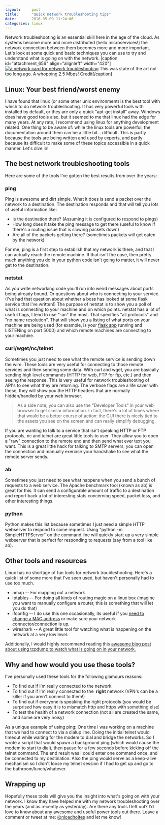 ```yaml
---
layout:     post
title:      "Quick network troubleshooting tips"
date:       2016-05-09 11:24:06
categories: linux
---
```

Network troubleshooting is an essential skill here in the age of the cloud. As systems become more and more distributed (hello microservices!) the network connection between them becomes more and more important. Let's look at some quick and basic techniques you can use to try and understand what is going on with the network. [caption id="attachment_656" align="alignleft" width="420"][![a network card for network troubleshooting](https://ironboundsoftware.com/blog/wp-content/uploads/2016/04/640px-ForeRunnerLE_25_ATM_Network_Interface_1-420x280.jpg)](https://ironboundsoftware.com/blog/wp-content/uploads/2016/04/640px-ForeRunnerLE_25_ATM_Network_Interface_1.jpg) This was state of the art not too long ago. A whopping 2.5 Mbps! [Credit](https://commons.wikimedia.org/wiki/File:ForeRunnerLE_25_ATM_Network_Interface_\(1\).jpg)[/caption] 

## Linux: Your best friend/worst enemy

I have found that linux (or some other unix environment) is the best tool with which to do network troubleshooting. It has very powerful tools with installed by default, or they are only a quick "apt-get install" away. Windows does have good tools also, but it seemed to me that linux had the edge for many years. At any rate, I recommend using linux for anything development related. One thing to be aware of: while the linux tools are powerful, the documentation around them can be a little bit... difficult. This is partly because the tools are being written and used by experts, and partly because its difficult to make some of these topics accessible in a quick manner. Let's dive in! 

## The best network troubleshooting tools

Here are some of the tools I've gotten the best results from over the years: 

### ping

Ping is awesome and dirt simple. What it does is send a packet over the network to a destination. The destination responds and that will tell you lots of useful information like: 

  * Is the destination there? (Assuming it is configured to respond to pings)
  * How long does it take the ping message to get there (useful to know if there's a routing issue that is slowing packets down)
  * Are all of the packets getting there? (sometimes packets will get eaten by the network)

For me, ping is a first step to establish that my network is there, and that I can actually reach the remote machine. If that isn't the case, then pretty much anything you do in your python code isn't going to matter, it will never get to the destination. 

### netstat

As you write networking code you'll run into weird messages about ports being already bound. Or questions about who is connecting to your service. (I've had that question about whether a boss has looked at some flask service that I've written!) The purpose of netstat is to show you a poll of what is connecting to your machine and on which points. netstat has a lot of useful flags, I tend to use "-an" the most. That specifies "all protocols" and "no name resolution". That will show you a listing of what ports on your machine are being used (for example, is your [flask app](http://flask.pocoo.org/) running and LISTENing on port 5000) and which remote machines are connecting to your machine. 

### curl/wget/nc/telnet

Sometimes you just need to see what the remote service is sending down the wire. These tools are very useful for connecting to those remote services and then sending some data. With curl and wget, you are basically sending high level commands (HTTP for web, FTP for ftp, etc.) and then seeing the response. This is very useful for network troubleshooting of API's to see what they are returning. The verbose flags are a life saver with these, they will show you the HTTP headers that are normally hidden/handled by your web browser. 

> As a side note, you can also use the "Developer Tools" in your web browser to get similar information. In fact, there's a lot of times where that would be a better course of action: the GUI there is nicely tied to the assets you see on the screen and can really simplify debugging.

If you are wanting to talk to a service that isn't speaking HTTP or FTP protocols, nc and telnet are great little tools to user. They allow you to open a "raw" connection to the remote end and then send what ever text you want. This is a great little hack for talking to SMTP servers, you can open the connection and manually exercise your handshake to see what the remote server sends. 

### ab

Sometimes you just need to see what happens when you send a bunch of requests to a web service. The Apache benchmark tool (known as ab) is great for this. It can send a configurable amount of traffic to a destination and report back a lot of interesting stats concerning speed, packet loss, and other interesting things. 

### python

Python makes this list because sometimes I just need a simple HTTP webserver to respond to some request. Using "python -m SimpleHTTPServer" on the command line will quickly start up a very simple webserver that is perfect for responding to requests (say from a tool like ab). 

## Other tools and resources

Linux has no shortage of fun tools for network troubleshooting. Here's a quick list of some more that I've seen used, but haven't personally had to use too much. 

  * nmap -- For mapping out a network
  * iptables -- For doing all kinds of routing magic on a linux box (imagine you want to manually configure a router, this is something that will let you do that)
  * ifconfig -- I do use this one occasionally, its useful if you [need to change a MAC address](https://en.wikibooks.org/wiki/Changing_Your_MAC_Address/Linux) or make sure your network connector/connection is up.
  * wireshark -- A great little tool for watching what is happening on the network at a very low level.

Additionally, I would highly recommend reading this [awesome blog post about using tcpdump to watch what is going on in your network.](http://jvns.ca/blog/2016/03/16/tcpdump-is-amazing/)

## Why and how would you use these tools?

I've personally used these tools for the following glamours reasons: 

  * To find out if I'm really connected to the network
  * To find out if I'm really connected to the  **right** network (VPN's can be a killer if you aren't connect to them!)
  * To find out if everyone is speaking the right protocols (you would be surprised how easy it is to mismatch http and https with something else)
  * To test the health of a network connection (not all are created the same, and some are very noisy)

As a unique example of using ping: One time I was working on a machine that we had to connect to via a dialup line. Doing the initial telnet would timeout while waiting for the modem to dial and bridge the networks. So I wrote a script that would spawn a background ping (which would cause the modem to start to dial), then pause for a few seconds before kicking off the telnet command. The end result was I could enter one command once, and be connected to my destination. Also the ping would serve as a keep-alive mechanism so I didn't loose my telnet session if I had to get up and go to the bathroom/lunch/whatever. 

## Wrapping up

Hopefully these tools will give you the insight into what's going on with your network. I know they have helped me with my network troubleshooting over the years (and as recently as yesterday). Are there any tools I left out? I'd love to know about any awesome and useful power tools out there. Leave a comment or tweet at me: [@nloadholtes](https://twitter.com/nloadholtes) and let me know!
